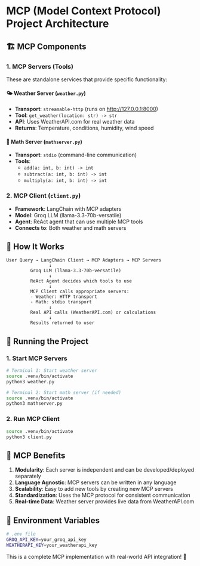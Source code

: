 # MCP (Model Context Protocol) Project Architecture

## 🏗️ MCP Components

### 1. MCP Servers (Tools)
These are standalone services that provide specific functionality:

#### 🌤️ Weather Server (`weather.py`)
- **Transport**: `streamable-http` (runs on http://127.0.0.1:8000)
- **Tool**: `get_weather(location: str) -> str`
- **API**: Uses WeatherAPI.com for real weather data
- **Returns**: Temperature, conditions, humidity, wind speed

#### 🧮 Math Server (`mathserver.py`)
- **Transport**: `stdio` (command-line communication)
- **Tools**:
  - `add(a: int, b: int) -> int`
  - `subtract(a: int, b: int) -> int`
  - `multiply(a: int, b: int) -> int`

### 2. MCP Client (`client.py`)
- **Framework**: LangChain with MCP adapters
- **Model**: Groq LLM (llama-3.3-70b-versatile)
- **Agent**: ReAct agent that can use multiple MCP tools
- **Connects to**: Both weather and math servers

## 🔄 How It Works

```
User Query → LangChain Client → MCP Adapters → MCP Servers
                ↓
         Groq LLM (llama-3.3-70b-versatile)
                ↓
         ReAct Agent decides which tools to use
                ↓
         MCP Client calls appropriate servers:
         - Weather: HTTP transport
         - Math: stdio transport
                ↓
         Real API calls (WeatherAPI.com) or calculations
                ↓
         Results returned to user
```

## 🚀 Running the Project

### 1. Start MCP Servers
```bash
# Terminal 1: Start weather server
source .venv/bin/activate
python3 weather.py

# Terminal 2: Start math server (if needed)
source .venv/bin/activate
python3 mathserver.py
```

### 2. Run MCP Client
```bash
source .venv/bin/activate
python3 client.py
```

## 🎯 MCP Benefits

1. **Modularity**: Each server is independent and can be developed/deployed separately
2. **Language Agnostic**: MCP servers can be written in any language
3. **Scalability**: Easy to add new tools by creating new MCP servers
4. **Standardization**: Uses the MCP protocol for consistent communication
5. **Real-time Data**: Weather server provides live data from WeatherAPI.com

## 🔧 Environment Variables

```bash
# .env file
GROQ_API_KEY=your_groq_api_key
WEATHERAPI_KEY=your_weatherapi_key
```

This is a complete MCP implementation with real-world API integration! 🌟
